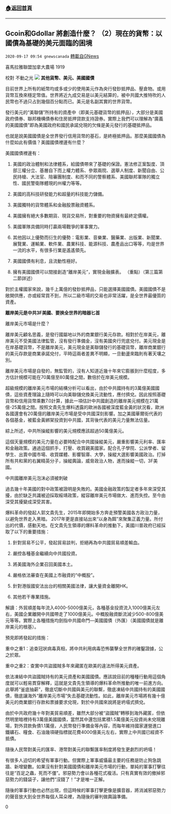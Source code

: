 ###  [:house:返回首頁](https://github.com/ourhimalayas/txt)
---

## Gcoin和Gdollar 將創造什麼？ （2）現在的貨幣：以國債為基礎的美元面臨的困境
`2020-09-17 09:54 gnewscanada` [轉載自GNews](https://gnews.org/zh-hant/363639/)

喜馬拉雅聯盟加拿大農場 1919

校對 不動之光
![](https://s3.amazonaws.com/gnews-media-offload/wp-content/uploads/2020/09/17092936/%E5%9B%BE%E7%89%875.png)
**其他貨幣、美元、美國國債**

目前世界上所有的紙幣均或多或少的使用美元作為央行發鈔抵押品、壓倉物。或用貨幣互換來穩定幣值。世界將近九成交易是以美元結算的，被中共國大推特吹的人民幣也不過只占到幾個百分點而已。美元是名副其實的世界貨幣。

發行美元的“美聯儲”所持有的資產中（即美元基礎貨幣的抵押品），大部分是美國政府債券、聯邦機構債券和住房抵押貸款支持證券。實際上我們可以理解為“廣義的美國國債”即為美國政府和國民承諾兌現的欠條是美元發行的基礎抵押品。

也就是說美國國債是全世界發行信用貨幣的基石，是終極抵押品。那麼美國國債為什麼如此有價值？美國國債裡邊有什麼？

美國國債裡邊有：

1. 美國的政治體制和法律體系，給國債帶來了基礎的保證。憲法修正案製度、頂部三權分立、基層自下而上權力體系、參眾兩院、選舉人制度、新聞自由、公民持槍、大法官、陪審團制度、和而不同的警察體系、美國聯邦軍隊的獨立性、國民警衛隊體現的州權力等等。

2. 美國的高科技研發能力和超量的科技能力儲備。

3. 美國獨特的貨幣體系和金融股票融資體系。

4. 美國擁有絕大多數期貨、現貨交易所，對重要的物資擁有最終定價權。

5. 美國軍隊具備同時打贏兩場戰爭的軍事實力。

6. 其他因以上優勢而衍生的優勢：電影業、音樂業、醫藥業、出版業、新聞業、展覽業、運輸業、軟件業、農業科技、能源科技、農產品出口等等，均是世界一流的水平，有很多行業是遙遙領先。

7. 美國國債有利息，且流動性極好。

8. 擁有美國國債可以間接創造“離岸美元”，實現金融擴表。 （重點）（第三篇第二節詳述）

對於主權國家來說，幾千上萬億的發鈔抵押品，只能選擇美國國債。美國國債不是敞開供應，亦或經常買不到，所以二級市場的交易也非常活躍，是全世界最優質的資產。

**離岸美元是中共3F美國、要挾全世界的暗器匕首**

離岸美元市場是什麼？

離岸美元顧名思義，是發行國屬地以外的商業銀行美元存款。相對於在岸美元，離岸美元不受美國法律監管，沒有發行準備金，沒有美國央行兜底兌付。美元現金是在岸基礎貨幣，不是離岸美元，美元現金是美聯儲發行的基礎貨幣，離岸商業銀行的美元存款是商業承諾兌付，平時這兩者差異不明顯，一旦動盪來臨則有著天壤之別。

離岸美元市場是自發的，無監管的，沒有人知道近幾十年來它膨脹到什麼程度，多方估計規模可能在70萬億至80萬億之間，數倍於在岸美元規模。

超級規模的離岸美元市場的結構分析可以看出，由於中共國持有的3萬億美國國債，這些資產理論上隨時可以向美聯儲兌換美元流動性，應付擠兌。因此按照基礎貨幣和信用貨幣乘數7.0計算，據此一項估計中共國創造的離岸美元規模在21萬億-25萬億之間。按照文貴先生爆料透露的歐洲各國被深度藍金黃的狀況看，歐洲各國還會有20萬億的離岸美元市場是受中共國深刻影響。加之美國華爾街代表的各個基金，被藍金黃綁架投資到中共國，其背後代表的美元力量無法估量。

綜上所述，中共所操縱影響的美元規模應該超過50萬億美元。

這個天量規模的美元力量在必要時配合中共國操縱美元，嚴重影響美元利率、匯率和金融政策。通過這個抓手，打壓、收買親美國家。配合孔子學院、公派學者、留學生、出賣中國市場、收買媒體、影響智庫、大學，操縱大選影響美國政治。打掉所有共和黨的右翼精英分子，操縱輿論，威脅政治人物，進而操縱一切，3F美國。

中共國離岸美元泡沫必須被刺破

過去幾十年美國的對中政策被證明是失敗的。美國金融政策的製定者多年來深受其擾，由於缺乏共識被迫採取綏靖政策，縱容離岸美元市場做大、進而失控。至今由深受其擾變成深受其害。

爆料革命的發起人郭文貴先生，2015年即開始多方奔走預警美國各方政治力量，以避免世界走入黑暗。 2017年更是直接站出來“以身為餌”來聚集正義力量。所付出的代價，感動天地。在文貴先生領導的爆料革命的推動下。美國川普政府已經採取了以下的重要措施：

1. 針對貿易不公平，發起貿易談判，拒絕再為中共國貿易順差輸血。

2. 嚴控各種基金繼續向中共國投資。

3. 將美國海外企業召回美國本土。

4. 嚴格依法審查在美國上市融資的“中概股”。

5. 針對港版國安法出台的相關美國法律，讓大量資金離開HK。

6. 其他若干專業措施。

解讀：外貿順差每年流入4000-5000億美元，各種基金投資流入1000億美元左右，美國企業離開中共國帶走了1000億美元。中概股融資斷流減少500-800億美元等等。實際上各種措施均劍指中共國命門—美國國債（外匯）（美國國債就是離岸美元的根基）。

預見即將發起的措施：

重中之重1：追查冠狀病毒真相，將中共利用病毒恐怖襲擊全世界的確鑿證據，公之於眾。

重中之重2：查實中共盜國賊多年來藏匿在歐美的違法所得美元資產。

依法凍結中共盜國賊持有的美元資產和美國國債。應該說目前的種種行動用這個角度就可以輕易貫穿解釋，這就是文貴先生領導的爆料革命所推動的唯一前進方向。此舉將“釜底抽薪”，徹底切斷中共國與美元的聯繫，徹底凍結中共國持有的美國國債，徹底讓海外“離岸美元市場”失去基礎流動性。如此，離岸美元市場將有幾十億美元的商業銀行存款和票據要求兌現，對於中共國來說將是坍塌式擠兌。

由於中共政府幾十年對美貿易順差，雖然大部分被“盜國賊”轉移到海外藏匿，但依然明里暗裡持有3萬億美國國債，當然其中還包括累積1.5萬億美元投資尚未兌現離場，對外貸款負債1.1萬億，人民幣發行準備金等內容，而每年維持國家運營進口鐵礦石、糧食、石油幾項硬指標就花費4000億美元左右，實際上中共國已經資不抵債。

隨後人民幣對美元的匯率、港幣對美元的聯繫匯率制度將發生更劇烈的坍塌！

有很多人迫切的希望有軍事行動。但實際上軍事威懾最主要的任務是防止狗急跳牆、新增變數。如果沒有針對美國國債和離岸美元市場的行動，單純的軍事打擊往往是“百足之蟲，死而不僵”。邪惡勢力會以各種花式複活。只有真實有效的撤掉邪惡勢力的錢袋子，讓他們“沒錢了！”才是唯一正解。

隨後的軍事行動也必然出現，但這時候的軍事打擊更像是擴音器，將消滅邪惡勢力的聲音放大到全世界每個人耳朵裡，為隨後的審判做輿論準備。



0
